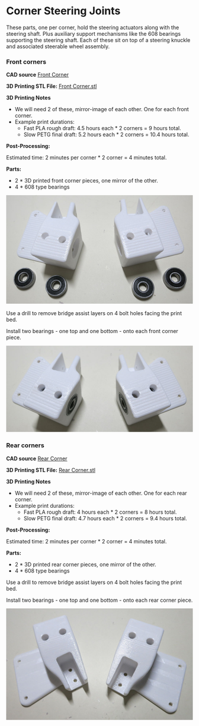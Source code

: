 # Corner Steering Joints

These parts, one per corner, hold the steering actuators along with the steering shaft.
Plus auxiliary support mechanisms like the 608 bearings supporting the steering shaft.
Each of these sit on top of a steering knuckle and associated steerable wheel assembly.

### Front corners

**CAD source** [Front Corner](https://cad.onshape.com/documents/43678ef564a43281c83e1aef/w/392bbf8745395bc24367a35c/e/9ae94dbd0d5c2040aede037a)

**3D Printing STL File:** [Front Corner.stl](../STL/Front%20Corner.stl)

**3D Printing Notes**
* We will need 2 of these, mirror-image of each other. One for each front corner.
* Example print durations:
  * Fast PLA rough draft: 4.5 hours each * 2 corners = 9 hours total.
  * Slow PETG final draft: 5.2 hours each * 2 corners = 10.4 hours total.
  
**Post-Processing:**

Estimated time: 2 minutes per corner * 2 corner = 4 minutes total.

**Parts:**
* 2 * 3D printed front corner pieces, one mirror of the other.
* 4 * 608 type bearings

![Front corner parts](images/FrontCorner-Parts.jpg)

Use a drill to remove bridge assist layers on 4 bolt holes facing the print bed.

Install two bearings - one top and one bottom - onto each front corner piece.

![Front corner complete](images/FrontCorner-Complete.jpg)

### Rear corners

**CAD source** [Rear Corner](https://cad.onshape.com/documents/43678ef564a43281c83e1aef/w/392bbf8745395bc24367a35c/e/223fadf8466f52bf16bdc5f7)

**3D Printing STL File:** [Rear Corner.stl](../STL/Rear%20Corner.stl)

**3D Printing Notes**
* We will need 2 of these, mirror-image of each other. One for each rear corner.
* Example print durations:
  * Fast PLA rough draft: 4 hours each * 2 corners = 8 hours total.
  * Slow PETG final draft: 4.7 hours each * 2 corners = 9.4 hours total.

**Post-Processing:**

Estimated time: 2 minutes per corner * 2 corner = 4 minutes total.

**Parts:**
* 2 * 3D printed rear corner pieces, one mirror of the other.
* 4 * 608 type bearings

Use a drill to remove bridge assist layers on 4 bolt holes facing the print bed.

Install two bearings - one top and one bottom - onto each rear corner piece.

![Rear corner complete](images/RearCorners-Complete.jpg)
